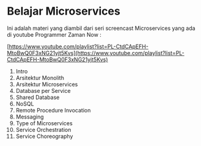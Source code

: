 # Belajar Microservices

Ini adalah materi yang diambil dari seri screencast Microservices yang ada di youtube Programmer Zaman Now :

[https://www.youtube.com/playlist?list=PL-CtdCApEFH-MtoBwQ0F3xNG21yjt5Kvs](https://www.youtube.com/playlist?list=PL-CtdCApEFH-MtoBwQ0F3xNG21yjt5Kvs)

1. Intro
2. Arsitektur Monolith
3. Arsitektur Microservices
4. Database per Service
5. Shared Database
6. NoSQL
7. Remote Procedure Invocation
8. Messaging
9. Type of Microservices
10. Service Orchestration
11. Service Choreography
